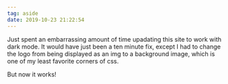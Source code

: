 ```yaml
---
tag: aside
date: 2019-10-23 21:22:54
---
```

Just spent an embarrassing amount  of time upadating this site to work with dark mode. It would have just been a ten minute fix, except I had to change the logo from being displayed as an img to a background image, which is one of my least favorite corners of css.

But now it works!